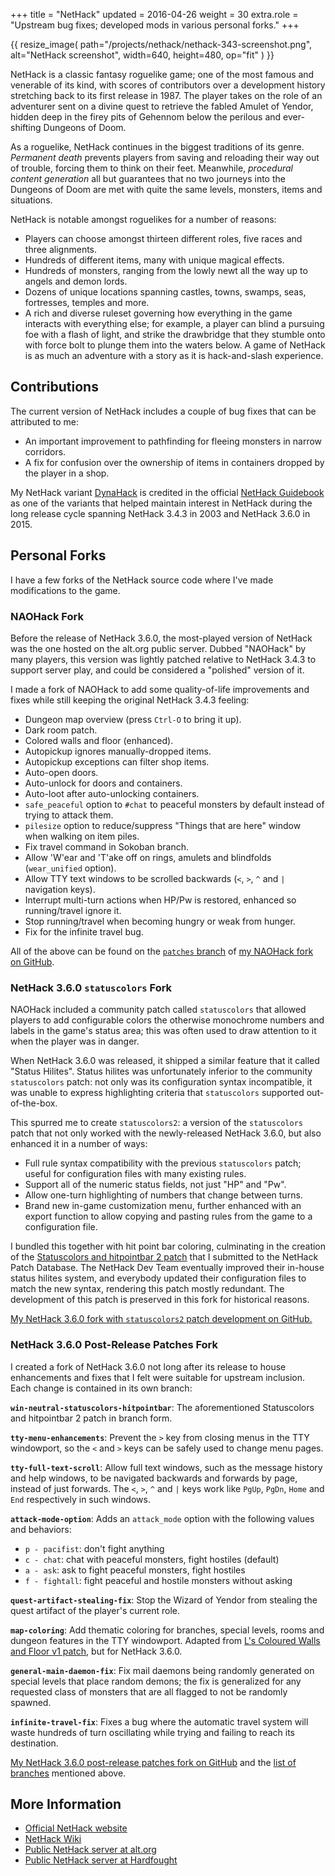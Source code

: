 +++
title = "NetHack"
updated = 2016-04-26
weight = 30
extra.role = "Upstream bug fixes; developed mods in various personal forks."
+++

{{ resize_image(
  path="/projects/nethack/nethack-343-screenshot.png",
  alt="NetHack screenshot",
  width=640,
  height=480,
  op="fit"
) }}

NetHack is a classic fantasy roguelike game; one of the most famous and venerable of its kind, with scores of contributors over a development history stretching back to its first release in 1987.
The player takes on the role of an adventurer sent on a divine quest to retrieve the fabled Amulet of Yendor, hidden deep in the firey pits of Gehennom below the perilous and ever-shifting Dungeons of Doom.

<!-- more -->

As a roguelike, NetHack continues in the biggest traditions of its genre.
*Permanent death* prevents players from saving and reloading their way out of trouble, forcing them to think on their feet.
Meanwhile, *procedural content generation* all but guarantees that no two journeys into the Dungeons of Doom are met with quite the same levels, monsters, items and situations.

NetHack is notable amongst roguelikes for a number of reasons:

- Players can choose amongst thirteen different roles, five races and three alignments.
- Hundreds of different items, many with unique magical effects.
- Hundreds of monsters, ranging from the lowly newt all the way up to angels and demon lords.
- Dozens of unique locations spanning castles, towns, swamps, seas, fortresses, temples and more.
- A rich and diverse ruleset governing how everything in the game interacts with everything else;
  for example, a player can blind a pursuing foe with a flash of light, and strike the drawbridge that they stumble onto with force bolt to plunge them into the waters below.
  A game of NetHack is as much an adventure with a story as it is hack-and-slash experience.

## Contributions

The current version of NetHack includes a couple of bug fixes that can be attributed to me:

- An important improvement to pathfinding for fleeing monsters in narrow corridors.
- A fix for confusion over the ownership of items in containers dropped by the player in a shop.

My NetHack variant [DynaHack](@/projects/dynahack/index.md) is credited in the official [NetHack Guidebook](https://nethack.org/v366/Guidebook.html) as one of the variants that helped maintain interest in NetHack during the long release cycle spanning NetHack 3.4.3 in 2003 and NetHack 3.6.0 in 2015.

## Personal Forks

I have a few forks of the NetHack source code where I've made modifications to the game.

### NAOHack Fork

Before the release of NetHack 3.6.0, the most-played version of NetHack was the one hosted on the alt.org public server.
Dubbed "NAOHack" by many players, this version was lightly patched relative to NetHack 3.4.3 to support server play, and could be considered a "polished" version of it.

I made a fork of NAOHack to add some quality-of-life improvements and fixes while still keeping the original NetHack 3.4.3 feeling:

- Dungeon map overview (press `Ctrl-O` to bring it up).
- Dark room patch.
- Colored walls and floor (enhanced).
- Autopickup ignores manually-dropped items.
- Autopickup exceptions can filter shop items.
- Auto-open doors.
- Auto-unlock for doors and containers.
- Auto-loot after auto-unlocking containers.
- `safe_peaceful` option to `#chat` to peaceful monsters by default instead of trying to attack them.
- `pilesize` option to reduce/suppress "Things that are here" window when walking on item piles.
- Fix travel command in Sokoban branch.
- Allow 'W'ear and 'T'ake off on rings, amulets and blindfolds (`wear_unified` option).
- Allow TTY text windows to be scrolled backwards (`<`, `>`, `^` and `|` navigation keys).
- Interrupt multi-turn actions when HP/Pw is restored, enhanced so running/travel ignore it.
- Stop running/travel when becoming hungry or weak from hunger.
- Fix for the infinite travel bug.

All of the above can be found on the [`patches` branch](https://github.com/tung/NAOHack/tree/patches) of [my NAOHack fork on GitHub](https://github.com/tung/NAOHack).

### NetHack 3.6.0 `statuscolors` Fork

NAOHack included a community patch called `statuscolors` that allowed players to add configurable colors the otherwise monochrome numbers and labels in the game's status area; this was often used to draw attention to it when the player was in danger.

When NetHack 3.6.0 was released, it shipped a similar feature that it called "Status Hilites".
Status hilites was unfortunately inferior to the community `statuscolors` patch: not only was its configuration syntax incompatible, it was unable to express highlighting criteria that `statuscolors` supported out-of-the-box.

This spurred me to create `statuscolors2`: a version of the `statuscolors` patch that not only worked with the newly-released NetHack 3.6.0, but also enhanced it in a number of ways:

- Full rule syntax compatibility with the previous `statuscolors` patch; useful for configuration files with many existing rules.
- Support all of the numeric status fields, not just "HP" and "Pw".
- Allow one-turn highlighting of numbers that change between turns.
- Brand new in-game customization menu, further enhanced with an export function to allow copying and pasting rules from the game to a configuration file.

I bundled this together with hit point bar coloring, culminating in the creation of the [Statuscolors and hitpointbar 2 patch](https://bilious.alt.org/?477) that I submitted to the NetHack Patch Database.
The NetHack Dev Team eventually improved their in-house status hilites system, and everybody updated their configuration files to match the new syntax, rendering this patch mostly redundant.
The development of this patch is preserved in this fork for historical reasons.

[My NetHack 3.6.0 fork with `statuscolors2` patch development on GitHub.](https://github.com/tung/nethack360-statuscolors/tree/statuscolors2)

### NetHack 3.6.0 Post-Release Patches Fork

I created a fork of NetHack 3.6.0 not long after its release to house enhancements and fixes that I felt were suitable for upstream inclusion.
Each change is contained in its own branch:

**`win-neutral-statuscolors-hitpointbar`**: The aforementioned Statuscolors and hitpointbar 2 patch in branch form.

**`tty-menu-enhancements`**: Prevent the `>` key from closing menus in the TTY windowport, so the `<` and `>` keys can be safely used to change menu pages.

**`tty-full-text-scroll`**: Allow full text windows, such as the message history and help windows, to be navigated backwards and forwards by page, instead of just forwards.
The `<`, `>`, `^` and `|` keys work like `PgUp`, `PgDn`, `Home` and `End` respectively in such windows.

**`attack-mode-option`**: Adds an `attack_mode` option with the following values and behaviors:

- `p - pacifist`: don't fight anything
- `c - chat`: chat with peaceful monsters, fight hostiles (default)
- `a - ask`: ask to fight peaceful monsters, fight hostiles
- `f - fightall`: fight peaceful and hostile monsters without asking

**`quest-artifact-stealing-fix`**: Stop the Wizard of Yendor from stealing the quest artifact of the player's current role.

**`map-coloring`**: Add thematic coloring for branches, special levels, rooms and dungeon features in the TTY windowport.
Adapted from [L's Coloured Walls and Floor v1 patch](http://bilious.alt.org/?296), but for NetHack 3.6.0.

**`general-main-daemon-fix`**: Fix mail daemons being randomly generated on special levels that place random demons;
the fix is generalized for any requested class of monsters that are all flagged to not be randomly spawned.

**`infinite-travel-fix`**: Fixes a bug where the automatic travel system will waste hundreds of turn oscillating while trying and failing to reach its destination.

[My NetHack 3.6.0 post-release patches fork on GitHub](https://github.com/tung/NetHack) and the [list of branches](https://github.com/tung/NetHack/branches/all) mentioned above.

## More Information

- [Official NetHack website](https://nethack.org/)
- [NetHack Wiki](https://nethackwiki.com/wiki/Main_Page)
- [Public NetHack server at alt.org](https://alt.org/nethack/)
- [Public NetHack server at Hardfought](https://www.hardfought.org/)
